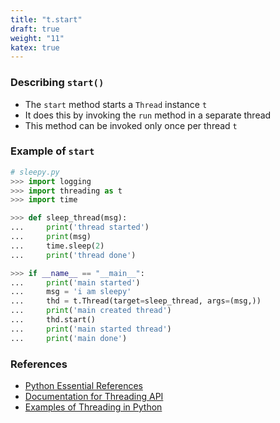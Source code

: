 ```yaml
---
title: "t.start"
draft: true
weight: "11"
katex: true
---
```


### Describing `start()`
- The `start` method starts a `Thread` instance `t`
- It does this by invoking the `run` method in a separate thread
- This method can be invoked only once per thread `t`

### Example of `start`

```python
# sleepy.py
>>> import logging
>>> import threading as t
>>> import time

>>> def sleep_thread(msg):
...     print('thread started')
...     print(msg)
...     time.sleep(2)
...     print('thread done')

>>> if __name__ == "__main__":
...     print('main started')
...     msg = 'i am sleepy'
...     thd = t.Thread(target=sleep_thread, args=(msg,))
...     print('main created thread')
...     thd.start()
...     print('main started thread')
...     print('main done')
```

### References
- [Python Essential References](http://index-of.co.uk/Python/Python%20Essential%20Reference,%20Fourth%20Edition.pdf)
- [Documentation for Threading API](https://docs.python.org/3/library/threading.html)
- [Examples of Threading in Python](https://realpython.com/intro-to-python-threading/)

